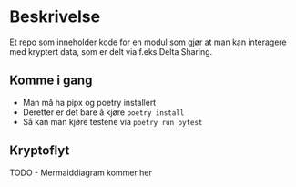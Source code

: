 # Beskrivelse
Et repo som inneholder kode for en modul som gjør at man kan interagere med kryptert data, som er delt via f.eks Delta Sharing.

## Komme i gang
- Man må ha pipx og poetry installert
- Deretter er det bare å kjøre `poetry install`
- Så kan man kjøre testene via `poetry run pytest`

## Kryptoflyt
TODO - Mermaiddiagram kommer her